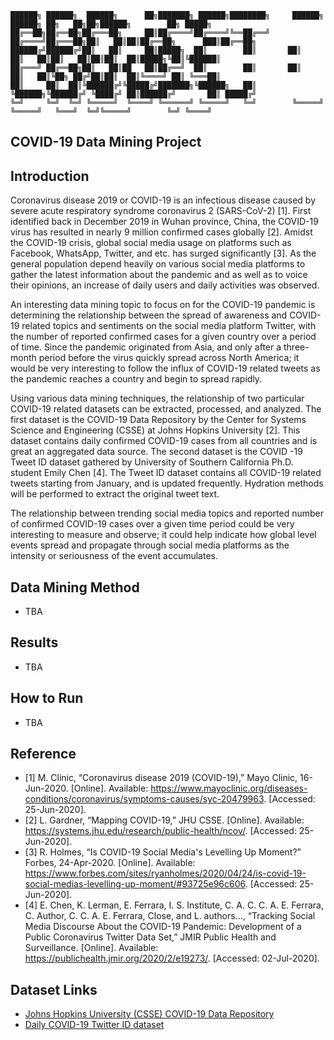 ```
██████╗ ██████╗  ██████╗      ██╗███████╗ ██████╗████████╗     ██████╗ ██████╗ ██╗   ██╗██╗██████╗        ██╗ █████╗
██╔══██╗██╔══██╗██╔═══██╗     ██║██╔════╝██╔════╝╚══██╔══╝    ██╔════╝██╔═══██╗██║   ██║██║██╔══██╗      ███║██╔══██╗
██████╔╝██████╔╝██║   ██║     ██║█████╗  ██║        ██║       ██║     ██║   ██║██║   ██║██║██║  ██║█████╗╚██║╚██████║
██╔═══╝ ██╔══██╗██║   ██║██   ██║██╔══╝  ██║        ██║       ██║     ██║   ██║╚██╗ ██╔╝██║██║  ██║╚════╝ ██║ ╚═══██║
██║     ██║  ██║╚██████╔╝╚█████╔╝███████╗╚██████╗   ██║       ╚██████╗╚██████╔╝ ╚████╔╝ ██║██████╔╝       ██║ █████╔╝
╚═╝     ╚═╝  ╚═╝ ╚═════╝  ╚════╝ ╚══════╝ ╚═════╝   ╚═╝        ╚═════╝ ╚═════╝   ╚═══╝  ╚═╝╚═════╝        ╚═╝ ╚════╝
```

## COVID-19 Data Mining Project

## Introduction
Coronavirus disease 2019 or COVID-19 is an infectious disease caused by severe acute respiratory syndrome coronavirus 2 (SARS-CoV-2) [1]. First identified back in December 2019 in Wuhan province, China, the COVID-19 virus has resulted in nearly 9 million confirmed cases globally [2]. Amidst the COVID-19 crisis, global social media usage on platforms such as Facebook, WhatsApp, Twitter, and etc. has surged significantly [3]. As the general population depend heavily on various social media platforms to gather the latest information about the pandemic and as well as to voice their opinions, an increase of daily users and daily activities was observed.

An interesting data mining topic to focus on for the COVID-19 pandemic is determining the relationship between the spread of awareness and COVID-19 related topics and sentiments on the social media platform Twitter, with the number of reported confirmed cases for a given country over a period of time. Since the pandemic originated from Asia, and only after a three-month period before the virus quickly spread across North America; it would be very interesting to follow the influx of COVID-19 related tweets as the pandemic reaches a country and begin to spread rapidly.

Using various data mining techniques, the relationship of two particular COVID-19 related datasets can be extracted, processed, and analyzed. The first dataset is the COVID-19 Data Repository by the Center for Systems Science and Engineering (CSSE) at Johns Hopkins University [2]. This dataset contains daily confirmed COVID-19 cases from all countries and is great an aggregated data source. The second dataset is the COVID -19 Tweet ID dataset gathered by University of Southern California Ph.D. student Emily Chen [4]. The Tweet ID dataset contains all COVID-19 related tweets starting from January, and is updated frequently. Hydration methods will be performed to extract the original tweet text.

The relationship between trending social media topics and reported number of confirmed COVID-19 cases over a given time period could be very interesting to measure and observe; it could help indicate how global level events spread and propagate through social media platforms as the intensity or seriousness of the event accumulates.

## Data Mining Method
 - TBA

## Results
 - TBA

## How to Run
 - TBA

## Reference
- [1] M. Clinic, “Coronavirus disease 2019 (COVID-19),” Mayo Clinic, 16-Jun-2020. [Online]. Available: https://www.mayoclinic.org/diseases-conditions/coronavirus/symptoms-causes/syc-20479963. [Accessed: 25-Jun-2020].
- [2] L. Gardner, “Mapping COVID-19,” JHU CSSE. [Online]. Available: https://systems.jhu.edu/research/public-health/ncov/. [Accessed: 25-Jun-2020].
- [3] R. Holmes, “Is COVID-19 Social Media's Levelling Up Moment?” Forbes, 24-Apr-2020. [Online]. Available: https://www.forbes.com/sites/ryanholmes/2020/04/24/is-covid-19-social-medias-levelling-up-moment/#93725e96c606. [Accessed: 25-Jun-2020].
- [4] E. Chen, K. Lerman, E. Ferrara, I. S. Institute, C. A. C. C. A. E. Ferrara, C. Author, C. C. A. E. Ferrara, Close, and L. authors..., “Tracking Social Media Discourse About the COVID-19 Pandemic: Development of a Public Coronavirus Twitter Data Set,” JMIR Public Health and Surveillance. [Online]. Available: https://publichealth.jmir.org/2020/2/e19273/. [Accessed: 02-Jul-2020].


## Dataset Links
- [Johns Hopkins University (CSSE) COVID-19 Data Repository](https://github.com/CSSEGISandData/COVID-19)
- [Daily COVID-19 Twitter ID dataset](https://github.com/echen102/COVID-19-TweetIDs)

